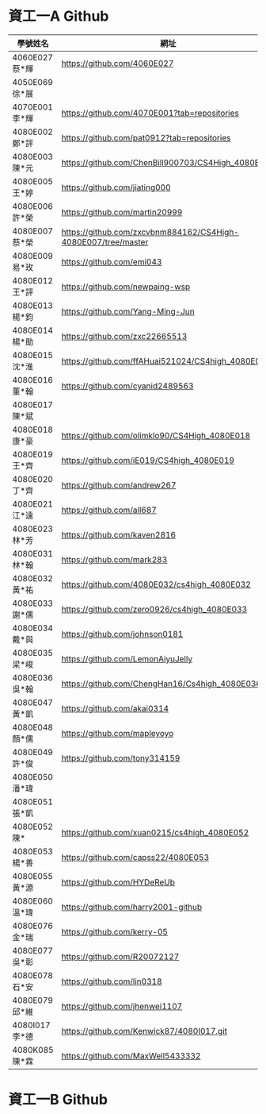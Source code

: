# 資工一A Github
|學號姓名        |網址                                        |
| ------------  | ------------------------------------------ |
|4060E027 蔡*輝 |https://github.com/4060E027|
|4050E069 徐*展 ||
|4070E001 李*輝 |https://github.com/4070E001?tab=repositories|
|4080E002 鄭*評 |https://github.com/pat0912?tab=repositories|
|4080E003 陳*元 |https://github.com/ChenBill900703/CS4High_4080E003|
|4080E005 王*婷 |https://github.com/jiating000|
|4080E006 許*榮 |https://github.com/martin20999|
|4080E007 蔡*榮 |https://github.com/zxcvbnm884162/CS4High-4080E007/tree/master|
|4080E009 易*玫 |https://github.com/emi043|
|4080E012 王*評 |https://github.com/newpaing-wsp|
|4080E013 楊*鈞 |https://github.com/Yang-Ming-Jun|
|4080E014 楊*勛 |https://github.com/zxc22665513|
|4080E015 沈*淮 |https://github.com/ffAHuai521024/CS4high_4080E015|
|4080E016 董*翰 |https://github.com/cyanid2489563|
|4080E017 陳*斌 ||
|4080E018 康*豪 |https://github.com/olimklo90/CS4High_4080E018|
|4080E019 王*齊 |https://github.com/iE019/CS4high_4080E019|
|4080E020 丁*齊 |https://github.com/andrew267|
|4080E021 江*遠 |https://github.com/all687|
|4080E023 林*芳 |https://github.com/kaven2816|
|4080E031 林*翰 |https://github.com/mark283|
|4080E032 黃*祐 |https://github.com/4080E032/cs4high_4080E032|
|4080E033 謝*儒 |https://github.com/zero0926/cs4high_4080E033|
|4080E034 戴*與 |https://github.com/johnson0181|
|4080E035 梁*峻 |https://github.com/LemonAiyuJelly|
|4080E036 吳*翰 |https://github.com/ChengHan16/Cs4high_4080E036|
|4080E047 黃*凱 |https://github.com/akai0314|
|4080E048 顏*儒 |https://github.com/mapleyoyo|
|4080E049 許*俊 |https://github.com/tony314159|
|4080E050 潘*瑋 ||
|4080E051 張*凱 ||
|4080E052 陳*   |https://github.com/xuan0215/cs4high_4080E052|
|4080E053 楊*善 |https://github.com/capss22/4080E053|
|4080E055 黃*源 |https://github.com/HYDeReUb|
|4080E060 溫*瑋 |https://github.com/harry2001-github |
|4080E076 金*瑞 |https://github.com/kerry-05|
|4080E077 吳*彰 |https://github.com/R20072127|
|4080E078 石*安 |https://github.com/lin0318|
|4080E079 邱*維 |https://github.com/jhenwei1107|
4080I017 李*德 |https://github.com/Kenwick87/4080I017.git|
4080K085 陳*霖 |https://github.com/MaxWell5433332


# 資工一B Github
